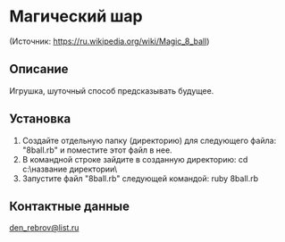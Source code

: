 # Магический шар
(Источник: https://ru.wikipedia.org/wiki/Magic_8_ball)

## Описание

Игрушка, шуточный способ предсказывать будущее.

## Установка

1. Создайте отдельную папку (директорию) для следующего файла: "8ball.rb" и поместите этот файл в нее.
2. В командной строке зайдите в созданную директорию: cd c:\название директории\
3. Запустите файл "8ball.rb" следующей командой: ruby 8ball.rb

## Контактные данные
den_rebrov@list.ru
